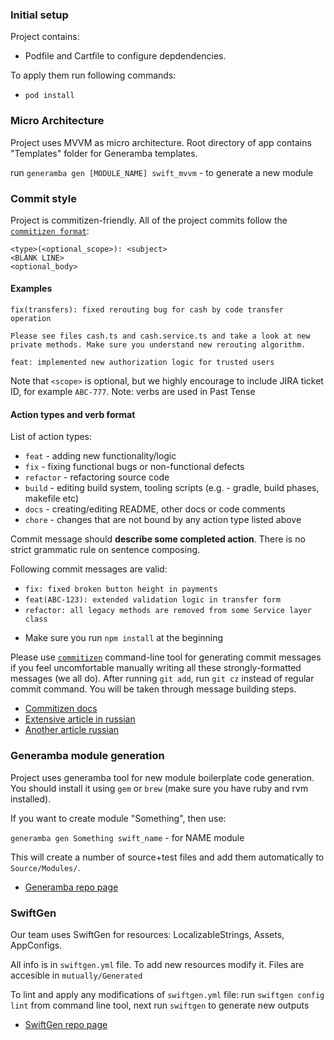 ### Initial setup

Project contains:

- Podfile and Cartfile to configure depdendencies.

To apply them run following commands:

- ` pod install ` 


### Micro Architecture

Project uses MVVM as micro architecture. Root directory of app contains "Templates" folder for Generamba templates.

run `generamba gen [MODULE_NAME] swift_mvvm` - to generate a new module


### Commit style

Project is commitizen-friendly. All of the project commits follow the [`commitizen format`](https://gist.github.com/stephenparish/9941e89d80e2bc58a153#format-of-the-commit-message):

```
<type>(<optional_scope>): <subject>
<BLANK LINE>
<optional_body>
```

#### Examples

```
fix(transfers): fixed rerouting bug for cash by code transfer operation

Please see files cash.ts and cash.service.ts and take a look at new private methods. Make sure you understand new rerouting algorithm.
```

```
feat: implemented new authorization logic for trusted users
```

Note that `<scope>` is optional, but we highly encourage to include JIRA ticket ID, for example `ABC-777`.
Note: verbs are used in Past Tense

#### Action types and verb format

List of action types:

- `feat` - adding new functionality/logic
- `fix` - fixing functional bugs or non-functional defects
- `refactor` - refactoring source code
- `build` - editing build system, tooling scripts (e.g. - gradle, build phases, makefile etc)
- `docs` - creating/editing README, other docs or code comments
- `chore` - changes that are not bound by any action type listed above

Commit message should **describe some completed action**. There is no strict grammatic rule on sentence composing. 

Following commit messages are valid:

- `fix: fixed broken button height in payments`
- `feat(ABC-123): extended validation logic in transfer form`
- `refactor: all legacy methods are removed from some Service layer class`

* Make sure you run `npm install` at the beginning

Please use [`commitizen`](http://commitizen.github.io/cz-cli/) command-line tool for generating commit messages if you feel uncomfortable manually writing all these strongly-formatted messages (we all do).
After running `git add`, run `git cz` instead of regular commit command. You will be taken through message building steps.

* [Commitizen docs](http://commitizen.github.io/cz-cli)
*  [Extensive article in russian](https://anvilabs.co/blog/writing-practical-commit-messages/)
*  [Another article russian](https://habr.com/company/yandex/blog/431432/)


### Generamba module generation

Project uses generamba tool for new module boilerplate code generation. You should install it using `gem` or `brew` (make sure you have ruby and rvm installed).

If you want to create module "Something", then use:

` generamba gen Something swift_name ` - for NAME module

This will create a number of source+test files and add them automatically to `Source/Modules/`.

* [Generamba repo page](https://github.com/rambler-digital-solutions/Generamba)

### SwiftGen

Our team uses SwiftGen for resources: LocalizableStrings, Assets, AppConfigs. 

All info is in `swiftgen.yml` file. To add new resources modify it. Files are accesible in `mutually/Generated`

To lint and apply any modifications of `swiftgen.yml` file:
    run `swiftgen config lint` from command line tool,
    next run `swiftgen` to generate new outputs

* [SwiftGen repo page](https://github.com/SwiftGen/SwiftGen)


